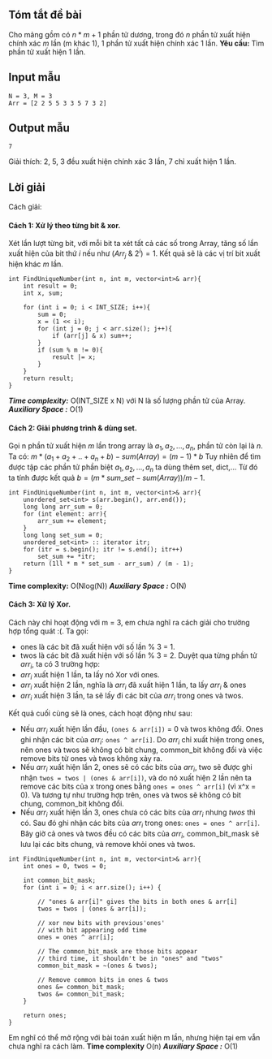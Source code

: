 
## Tóm tắt đề bài

Cho mảng gồm có $n * m + 1$ phần tử dương, trong đó $n$ phần tử xuất hiện chính xác $m$ lần (m khác 1), 1 phần tử xuất hiện chính xác 1 lần. 
**Yêu cầu:** Tìm phần tử xuất hiện 1 lần.
## Input mẫu
```
N = 3, M = 3
Arr = [2 2 5 5 3 3 5 7 3 2]
```
## Output mẫu
```
7
```
Giải thích: 2, 5, 3 đều xuất hiện chính xác 3 lần, 7 chỉ xuất hiện 1 lần.
## Lời giải
Cách giải:
#### Cách 1: Xử lý theo từng bit & xor.
Xét lần lượt từng bit, với mỗi bit ta xét tất cả các số trong Array, tăng số lần xuất hiện của bit thứ $i$ nếu như 
$(Arr_j$ & $2^i) = 1$. 
Kết quả sẽ là các vị trí bit xuất hiện khác $m$ lần.
```
int FindUniqueNumber(int n, int m, vector<int>& arr){
    int result = 0;
    int x, sum;

    for (int i = 0; i < INT_SIZE; i++){
        sum = 0;
        x = (1 << i);
        for (int j = 0; j < arr.size(); j++){
            if (arr[j] & x) sum++;
        }
        if (sum % m != 0){
            result |= x;
        }
    }
    return result;
}
```
***Time complexity:*** O(INT_SIZE x N) với N là số lượng phần tử của Array.
***Auxiliary Space :*** O(1)

#### Cách 2: Giải phương trình & dùng set.
Gọi n phần tử xuất hiện $m$ lần trong array là $a_1, a_2, ..., a_n$, phần tử còn lại là $n$.
Ta có:
$m * (a_1 + a_2 + .. + a_n + b)  - sum(Array) = (m - 1) * b$
Tuy nhiên để tìm được tập các phần tử phần biệt $a_1, a_2, ..., a_n$ ta dùng thêm set, dict,... 
Từ đó ta tính được kết quả $b = (m * sum\_set  - sum(Array)) / m - 1$.
```
int FindUniqueNumber(int n, int m, vector<int>& arr){
    unordered_set<int> s(arr.begin(), arr.end());
    long long arr_sum = 0;
    for (int element: arr){
        arr_sum += element;
    }
    long long set_sum = 0;
    unordered_set<int> :: iterator itr;
    for (itr = s.begin(); itr != s.end(); itr++)
        set_sum += *itr;
    return (1ll * m * set_sum - arr_sum) / (m - 1);
}
```
**Time complexity:** O(Nlog(N))
***Auxiliary Space :*** O(N)


#### Cách 3: Xử lý Xor.
Cách này chỉ hoạt động với m = 3, em chưa nghĩ ra cách giải cho trường hợp tổng quát :(.
Ta gọi:
- ones là các bit đã xuất hiện với số lần % 3 = 1.
- twos là các bit đã xuất hiện với số lần % 3 = 2.
Duyệt qua từng phần tử $arr_i$, ta có 3 trường hợp:
- $arr_i$ xuất hiện 1 lần, ta lấy nó Xor với ones.
- $arr_i$ xuất hiện 2 lần, nghĩa là $arr_i$ đã xuất hiện 1 lần, ta lấy $arr_i$ & ones
- $arr_i$ xuất hiện 3 lần, ta sẽ lấy đi các bit của $arr_i$ trong ones và twos.


Kết quả cuối cùng sẽ là ones, cách hoạt động như sau:
- Nếu $arr_i$ xuất hiện lần đầu, `(ones & arr[i])` = 0 và twos không đổi. Ones ghi nhận các bit của $arr_i$: ``ones ^ arr[i]``. Do $arr_i$ chỉ xuất hiện trong ones, nên ones và twos sẽ không có bit chung, common_bit không đổi và việc remove bits từ ones và twos không xảy ra. 
- Nếu $arr_i$ xuất hiện lần 2, ones sẽ có các bits của $arr_i$, two sẽ được ghi nhận `twos = twos | (ones & arr[i])`, và do nó xuất hiện 2 lần nên ta remove các bits của x trong ones bằng `ones = ones ^ arr[i]` (vì x^x = 0). Và tương tự như trường hợp trên, ones và twos sẽ không có bit chung,  common_bit không đổi.
- Nếu $arr_i$ xuất hiện lần 3, ones chưa có các bits của $arr_i$ nhưng $twos$ thì có. Sau đó ghi nhận các bits của $arr_i$ trong ones: `ones = ones ^ arr[i]`. Bây giờ cả ones và twos đều có các bits của $arr_i$, common_bit_mask sẽ lưu lại  các bits chung, và remove khỏi ones và twos.
```
int FindUniqueNumber(int n, int m, vector<int>& arr){
    int ones = 0, twos = 0;

    int common_bit_mask;
    for (int i = 0; i < arr.size(); i++) {

        // "ones & arr[i]" gives the bits in both ones & arr[i]
        twos = twos | (ones & arr[i]);

        // xor new bits with previous'ones'
        // with bit appearing odd time
        ones = ones ^ arr[i];

        // The common_bit_mask are those bits appear 
        // third time, it shouldn't be in "ones" and "twos"
        common_bit_mask = ~(ones & twos);

        // Remove common bits in ones & twos
        ones &= common_bit_mask;
        twos &= common_bit_mask;
    }

    return ones;
}
```
Em nghĩ có thể mở rộng với bài toán xuất hiện m lần, nhưng hiện tại em vẫn chưa nghĩ ra cách làm.
**Time complexity** O(n)
***Auxiliary Space :*** O(1)